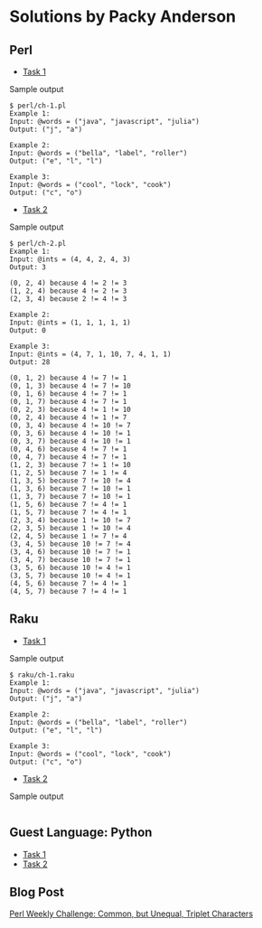 # Solutions by Packy Anderson

## Perl

* [Task 1](perl/ch-1.pl)

Sample output
```
$ perl/ch-1.pl
Example 1:
Input: @words = ("java", "javascript", "julia")
Output: ("j", "a")

Example 2:
Input: @words = ("bella", "label", "roller")
Output: ("e", "l", "l")

Example 3:
Input: @words = ("cool", "lock", "cook")
Output: ("c", "o")
```

* [Task 2](perl/ch-2.pl)

Sample output
```
$ perl/ch-2.pl
Example 1:
Input: @ints = (4, 4, 2, 4, 3)
Output: 3

(0, 2, 4) because 4 != 2 != 3
(1, 2, 4) because 4 != 2 != 3
(2, 3, 4) because 2 != 4 != 3

Example 2:
Input: @ints = (1, 1, 1, 1, 1)
Output: 0

Example 3:
Input: @ints = (4, 7, 1, 10, 7, 4, 1, 1)
Output: 28

(0, 1, 2) because 4 != 7 != 1
(0, 1, 3) because 4 != 7 != 10
(0, 1, 6) because 4 != 7 != 1
(0, 1, 7) because 4 != 7 != 1
(0, 2, 3) because 4 != 1 != 10
(0, 2, 4) because 4 != 1 != 7
(0, 3, 4) because 4 != 10 != 7
(0, 3, 6) because 4 != 10 != 1
(0, 3, 7) because 4 != 10 != 1
(0, 4, 6) because 4 != 7 != 1
(0, 4, 7) because 4 != 7 != 1
(1, 2, 3) because 7 != 1 != 10
(1, 2, 5) because 7 != 1 != 4
(1, 3, 5) because 7 != 10 != 4
(1, 3, 6) because 7 != 10 != 1
(1, 3, 7) because 7 != 10 != 1
(1, 5, 6) because 7 != 4 != 1
(1, 5, 7) because 7 != 4 != 1
(2, 3, 4) because 1 != 10 != 7
(2, 3, 5) because 1 != 10 != 4
(2, 4, 5) because 1 != 7 != 4
(3, 4, 5) because 10 != 7 != 4
(3, 4, 6) because 10 != 7 != 1
(3, 4, 7) because 10 != 7 != 1
(3, 5, 6) because 10 != 4 != 1
(3, 5, 7) because 10 != 4 != 1
(4, 5, 6) because 7 != 4 != 1
(4, 5, 7) because 7 != 4 != 1
```

## Raku

* [Task 1](raku/ch-1.raku)

Sample output
```
$ raku/ch-1.raku
Example 1:
Input: @words = ("java", "javascript", "julia")
Output: ("j", "a")

Example 2:
Input: @words = ("bella", "label", "roller")
Output: ("e", "l", "l")

Example 3:
Input: @words = ("cool", "lock", "cook")
Output: ("c", "o")
```

* [Task 2](raku/ch-2.raku)

Sample output
```
```

## Guest Language: Python
* [Task 1](python/ch-1.py)
* [Task 2](python/ch-1.py)

## Blog Post

[Perl Weekly Challenge: Common, but Unequal, Triplet Characters](https://packy.dardan.com/2023/09/11/perl-weekly-challenge-common-but-unequal-triplet-characters/)